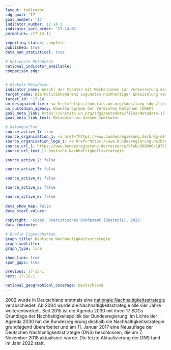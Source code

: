 ```yaml
---
layout: indicator    
sdg_goal: '17'    
goal_number: '17'    
indicator_number: 17.14.1    
indicator_sort_order: '17-14-01'    
permalink: /17-14-1/    

reporting_status: complete    
published: true    
data_non_statistical: true    

# Nationale Metadaten    
national_indicator_available:     
comparison_sdg:     
    

# Globale Metadaten    
indicator_name: Anzahl der Staaten mit Mechanismen zur Verbesserung der Politikkohärenz bezogen auf nachhaltige Entwicklung    
target_name: Die Politikkohärenz zugunsten nachhaltiger Entwicklung verbessern    
target_id: '17.14'    
un_designated_tier: <a href='https://unstats.un.org/sdgs/iaeg-sdgs/tier-classification/' title='Klicken Sie hier um weitere Informationen zur UN-Tier-Klassifikation zu erhalten.'  target='_blank'>Tier II</a>    
un_custodian_agency: Umweltprogramm der Vereinten Nationen (UNEP)    
goal_meta_link: https://unstats.un.org/sdgs/metadata/files/Metadata-17-14-01.pdf    
goal_meta_link_text: Metadaten zu diesem Indikator        

# Datenquellen
source_active_1: true
source_organisation_1: <a href="https://www.bundesregierung.de/breg-de"> Die Bundesregierung </a>
source_organisation_logo_1: <a href="https://www.bundesregierung.de/breg-de"><img src="https://g205sdgs.github.io/sdg-indicators/public/OrgImgDe/bundesregierung.png" alt="Logo bundesregierung" style="height:60px; width:148px"/></a>
source_url_1: https://www.bundesregierung.de/resource/blob/998006/1873516/7c0614aff0f2c847f51c4d8e9646e610/2021-03-10-dns-2021-finale-langfassung-barrierefrei-data.pdf?download=1
source_url_text_1: Deutsche Nachhaltigkeitsstrategie

source_active_2: false

source_active_3: false

source_active_4: false

source_active_5: false

source_active_6: false
    
data_show_map: False    
data_start_values:     
    
copyright: '&copy; Statistisches Bundesamt (Destatis), 2022'    
data_footnote:     

# Grafik Eigenschaften    
graph_title: Deutsche Nachhaltigkeitsstrategie
graph_subtitle:     
graph_type: line    

show_line: true
span_gaps: true    

previous: 17-13-1    
next: 17-15-1    

national_geographical_coverage: Deutschland    
---
```



2002 wurde in Deutschland erstmals eine <a href ="https://www.bundesregierung.de/resource/blob/998006/1873516/7c0614aff0f2c847f51c4d8e9646e610/2021-03-10-dns-2021-finale-langfassung-barrierefrei-data.pdf?download=1">nationale Nachhaltigkeitsstrategie</a> verabschiedet. Ab 2004 wurde die Nachhaltigkeitsstrategie alle vier Jahre weiterentwickelt. 
Seit 2015 ist die Agenda 2030 mit ihren 17 SDGs Grundlage der Nachhaltigkeitspolitik der Bundesregierung. Im Lichte der Agenda 2030 hat die Bundesregierung deshalb die Nachhaltigkeitsstrategie grundlegend überarbeitet und am 11. Januar 2017 eine Neuauflage der Deutschen Nachhaltigkeitsstrategie (DNS) beschlossen, die am 7. November 2018 aktualisiert wurde. Die letzte Aktualisierung der DNS fand im Jahr 2022 statt.